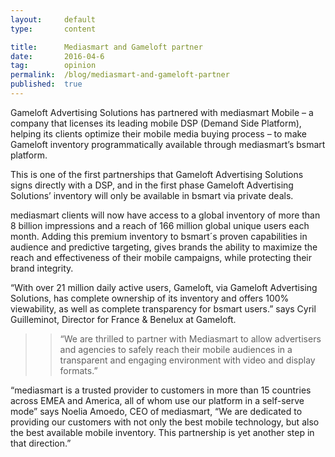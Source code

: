 ```yaml
---
layout:     default
type:       content

title:      Mediasmart and Gameloft partner
date:       2016-04-6
tag:        opinion
permalink:  /blog/mediasmart-and-gameloft-partner
published:  true
---
```


Gameloft Advertising Solutions has partnered with mediasmart Mobile – a company that licenses its leading mobile DSP (Demand Side Platform), helping its clients optimize their mobile media buying process – to make Gameloft inventory programmatically available through mediasmart’s bsmart platform.

This is one of the first partnerships that Gameloft Advertising Solutions signs directly with a DSP, and in the first phase Gameloft Advertising Solutions’ inventory will only be available in bsmart via private deals.

mediasmart clients will now have access to a global inventory of more than 8 billion impressions and a reach of 166 million global unique users each month. Adding this premium inventory to bsmart´s proven capabilities in audience and predictive targeting, gives brands the ability to maximize the reach and effectiveness of their mobile campaigns, while protecting their brand integrity.

“With over 21 million daily active users, Gameloft, via Gameloft Advertising Solutions, has complete ownership of its inventory and offers 100% viewability, as well as complete transparency for bsmart users.” says Cyril Guilleminot, Director for France & Benelux at Gameloft.

>> “We are thrilled to partner with Mediasmart to allow advertisers and agencies to safely reach their mobile audiences in a transparent and engaging environment with video and display formats.”

“mediasmart is a trusted provider to customers in more than 15 countries across EMEA and America, all of whom use our platform in a self-serve mode” says Noelia Amoedo, CEO of mediasmart, “We are dedicated to providing our customers with not only the best mobile technology, but also the best available mobile inventory. This partnership is yet another step in that direction.”
